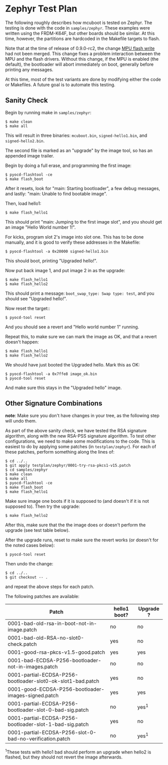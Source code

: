 # Zephyr Test Plan

The following roughly describes how mcuboot is tested on Zephyr.  The
testing is done with the code in `samples/zephyr`.  These examples
were written using the FRDM-K64F, but other boards should be similar.
At this time, however, the partitions are hardcoded in the Makefile
targets to flash.

Note that at the time of release of 0.9.0-rc2, the change [MPU flash
write][flashwrite] had not been merged.  This change fixes a problem interaction
between the MPU and the flash drivers.  Without this change, if the
MPU is enabled (the default), the bootloader will abort immediately on
boot, generally before printing any messages.

At this time, most of the test variants are done by modifying either
the code or Makefiles.  A future goal is to automate this testing.

## Sanity Check

Begin by running make in `samples/zephyr`:

    $ make clean
    $ make all

This will result in three binaries: `mcuboot.bin`,
`signed-hello1.bin`, and `signed-hello2.bin`.

The second file is marked as an "upgrade" by the image tool, so
has an appended image trailer.

Begin by doing a full erase, and programming the first image:

    $ pyocd-flashtool -ce
    $ make flash_boot

After it resets, look for "main: Starting bootloader", a few debug
messages, and lastly: "main: Unable to find bootable image".

Then, load hello1:

    $ make flash_hello1

This should print "main: Jumping to the first image slot", and you
should get an image "Hello World number 1!".

For kicks, program slot 2's image into slot one.  This has to be done
manually, and it is good to verify these addresses in the Makefile:

    $ pyocd-flashtool -a 0x20000 signed-hello1.bin

This should boot, printing "Upgraded hello!".

Now put back image 1, and put image 2 in as the upgrade:

    $ make flash_hello1
    $ make flash_hello2

This should print a message: `boot_swap_type: Swap type: test`, and
you should see "Upgraded hello!".

Now reset the target::

    $ pyocd-tool reset

And you should see a revert and "Hello world number 1" running.

Repeat this, to make sure we can mark the image as OK, and that a
revert doesn't happen:

    $ make flash_hello1
    $ make flash_hello2

We should have just booted the Upgraded hello.  Mark this as OK:

    $ pyocd-flashtool -a 0x7ffe8 image_ok.bin
    $ pyocd-tool reset

And make sure this stays in the "Upgraded hello" image.

## Other Signature Combinations

**note**: Make sure you don't have changes in your tree, as the
following step will undo them.

As part of the above sanity check, we have tested the RSA signature
algorithm, along with the new RSA-PSS signature algorithm.  To test
other configurations, we need to make some modifications to the code.
This is easiest to do by applying some patches (in
`testplan/zephyr`).  For each of these patches, perform something
along the lines of:

    $ cd ../..
    $ git apply testplan/zephyr/0001-try-rsa-pkcs1-v15.patch
    $ cd samples/zephyr
    $ make clean
    $ make all
    $ pyocd-flashtool -ce
    $ make flash_boot
    $ make flash_hello1

Make sure image one boots if it is supposed to (and doesn't if it is
not supposed to).  Then try the upgrade:

    $ make flash_hello2

After this, make sure that the the image does or doesn't perform the
upgrade (see test table below).

After the upgrade runs, reset to make sure the revert works (or
doesn't for the noted cases below):

    $ pyocd-tool reset

Then undo the change:

    $ cd ../..
    $ git checkout -- .

and repeat the above steps for each patch.

The following patches are available:

| Patch | hello1 boot? | Upgrade ? |
|-------|--------------|-----------|
| 0001-bad-old-rsa-in-boot-not-in-image.patch | no | no |
| 0001-bad-old-RSA-no-slot0-check.patch | yes | no |
| 0001-good-rsa-pkcs-v1.5-good.patch | yes | yes |
| 0001-bad-ECDSA-P256-bootloader-not-in-images.patch | no | no |
| 0001-partial-ECDSA-P256-bootloader-slot0-ok-slot1-bad.patch | yes | no |
| 0001-good-ECDSA-P256-bootloader-images-signed.patch | yes | yes |
| 0001-partial-ECDSA-P256-bootloader-slot-0-bad-sig.patch | no | yes<sup>1</sup> |
| 0001-partial-ECDSA-P256-bootloader-slot-1-bad-sig.patch | yes | no |
| 0001-partial-ECDSA-P256-slot-0-bad-no-verification.patch | no | yes<sup>1</sup> |

<sup>1</sup>These tests with hello1 bad should perform an upgrade when
hello2 is flashed, but they should not revert the image afterwards.

[flashwrite]: https://github.com/zephyrproject-rtos/zephyr/pull/654
